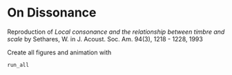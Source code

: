 # On Dissonance

Reproduction of *Local consonance and the relationship between timbre and scale* by Sethares, W. in  J. Acoust. Soc. Am.  94(3), 1218 - 1228, 1993

Create all figures and animation with

```
run_all
```